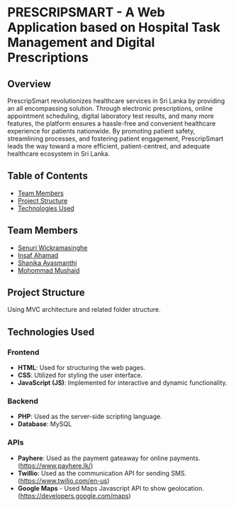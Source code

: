 # PRESCRIPSMART - A Web Application based on Hospital Task Management and Digital Prescriptions

## Overview
PrescripSmart revolutionizes healthcare services in Sri Lanka by providing an all encompassing solution. Through electronic prescriptions, online appointment scheduling, digital laboratory test results, and many more features, the platform ensures a hassle-free and convenient healthcare experience for patients nationwide. By promoting patient safety, streamlining processes, and fostering
patient engagement, PrescripSmart leads the way toward a more efficient, patient-centred, and adequate healthcare 
ecosystem in Sri Lanka.

## Table of Contents
- [Team Members](#team-members)
- [Project Structure](#project-structure)
- [Technologies Used](#technologies-used)

## Team Members
- [Senuri Wickramasinghe](https://github.com/senuriwick)
- [Insaf Ahamad](https://github.com/Inscode)
- [Shanika Ayasmanthi](https://github.com/Mushahid-Muzammir)
- [Mohommad Mushaid](https://github.com/shanikaayasmanthi)

## Project Structure
Using MVC architecture and related folder structure.

## Technologies Used
### Frontend
- **HTML**: Used for structuring the web pages.
- **CSS**: Utilized for styling the user interface.
- **JavaScript (JS)**: Implemented for interactive and dynamic functionality.

### Backend
- **PHP**: Used as the server-side scripting language.
- **Database**: MySQL

### APIs
- **Payhere**: Used as the payment gateaway for online payments. (https://www.payhere.lk/)
- **Twillio**: Used as the communication API for sending SMS. (https://www.twilio.com/en-us)
- **Google Maps** - Used Maps Javascript API to show geolocation. (https://developers.google.com/maps)
